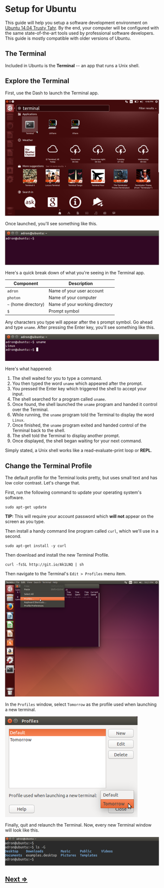 # Setup for Ubuntu

This guide will help you setup a software development environment on [Ubuntu 14.04 Trusty Tahr](http://releases.ubuntu.com/14.04/). By the end, your computer will be configured with the same state-of-the-art tools used by professional software developers. This guide is mostly compatible with older versions of Ubuntu.

## The Terminal

Included in Ubuntu is the **Terminal** -- an app that runs a Unix shell.

## Explore the Terminal

First, use the Dash to launch the Terminal app.

![dash](../assets/ubuntu-01.png)

Once launched, you'll see something like this.

![prompt](../assets/ubuntu-02.png)

Here's a quick break down of what you're seeing in the Terminal app.

| Component             | Description                            |
| --------------------- | -------------------------------------- |
| `adron`               | Name of your user account              |
| `photon`              | Name of your computer                  |
| `~` (home directory)  | Name of your working directory         |
| `$`                   | Prompt symbol                          |

Any characters you type will appear after the `$` prompt symbol. Go ahead and type `uname`. After pressing the Enter key, you'll see something like this.

![prompt](../assets/ubuntu-03.png)

Here's what happened:

1. The shell waited for you to type a command.
1. You then typed the word `uname` which appeared after the prompt.
1. You pressed the Enter key which triggered the shell to accept your input.
1. The shell searched for a program called `uname`.
1. Once found, the shell launched the `uname` program and handed it control over the Terminal.
1. While running, the `uname` program told the Terminal to display the word `Linux`.
1. Once finished, the `uname` program exited and handed control of the Terminal back to the shell.
1. The shell told the Terminal to display another prompt.
1. Once displayed, the shell began waiting for your next command.

Simply stated, a Unix shell works like a read-evaluate-print loop or **REPL**.


## Change the Terminal Profile

The default profile for the Terminal looks pretty, but uses small text and has low color contrast. Let's change that.

First, run the following command to update your operating system's software.

```
sudo apt-get update
```

**TIP:** This will require your account password which **will not** appear on the screen as you type.

Then install a handy command line program called `curl`, which we'll use in a second.

```
sudo apt-get install -y curl
```

Then download and install the new Terminal Profile.

```
curl -fsSL http://git.io/Ak1LNQ | sh
```

Then navigate to the Terminal's `Edit > Profiles` menu item.

![prompt](../assets/ubuntu-04.png)

In the `Profiles` window, select `Tomorrow` as the profile used when launching a new terminal.

![prompt](../assets/ubuntu-05.png)

Finally, quit and relaunch the Terminal. Now, every new Terminal window will look like this.

![prompt](../assets/ubuntu-06.png)

## [Next ⇒](apt.md)
